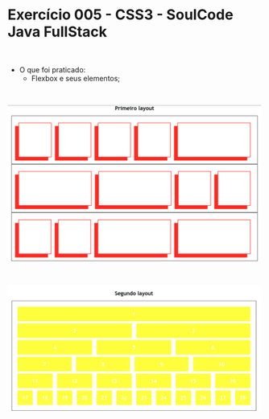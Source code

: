 # Exercício 005 - CSS3 - SoulCode Java FullStack

<br>

- O que foi praticado:
  - Flexbox e seus elementos;



<br>



![layoutUm](layoutOne.png)



<br>

![LayoutDos](layoutTwo.png)
